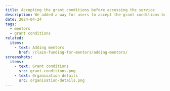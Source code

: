 ```yaml
---
title: Accepting the grant conditions before accessing the service
description: We added a way for users to accept the grant conditions before accessing the service and making claims
date: 2024-04-24
tags:
  - mentors
  - grant conditions
related:
  items:
    - text: Adding mentors
      href: /claim-funding-for-mentors/adding-mentors/
screenshots:
  items:
    - text: Grant conditions
      src: grant-conditions.png
    - text: Organisation details
      src: organisation-details.png
---
```

